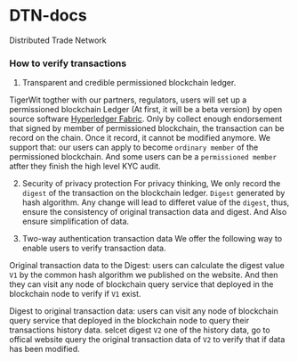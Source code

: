 # DTN-docs
Distributed Trade Network

### How to verify transactions

1. Transparent and credible permissioned blockchain ledger.

  TigerWit togther with our partners, regulators, users will set up a permissioned blockchain Ledger (At first, it will be a beta version) by open source software [Hyperledger Fabric](https://github.com/hyperledger/fabric). Only by collect  enough endorsement that signed by member of  permissioned blockchain, the transaction can be record on the chain. Once it record, it cannot be modified anymore. We support that: our users can apply to become `ordinary member` of the  permissioned blockchain. And some users can be a `permissioned member` atfter they finish the high level KYC audit.


2. Security of privacy protection
  For privacy thinking, We only record the `digest` of the transaction on the blockchain ledger.  `Digest` generated by hash algorithm. Any change will lead to differet value of the `digest`, thus,  ensure the consistency of original transaction data and digest. And Also ensure simplification of data.

3. Two-way authentication transaction data
  We offer the following way to enable users to verify transaction data.

Original transaction data to the Digest: users can calculate the digest value `V1` by the common hash algorithm we published on the website.  And then they can visit any node of blockchain query service that deployed in the blockchain node to verify if `V1` exist. 


Digest to original transaction data: users can visit any node of blockchain query service that deployed in the blockchain node to query their transactions history data. selcet digest `V2` one of the history data, go to offical website query  the  original transaction data of `V2` to verify that if data has been modified.



